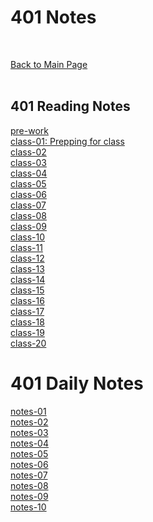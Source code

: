 # 401 Notes
<br>

[Back to Main Page](./../README.md)<br><br>

## 401 Reading Notes
[pre-work](prework.md)<br>
[class-01: Prepping for class](class-01.md)<br>
[class-02](class-02.md)<br>
[class-03](class-03.md)<br>
[class-04](class-04.md)<br>
[class-05](class-05.md)<br>
[class-06](class-06.md)<br>
[class-07](class-07.md)<br>
[class-08](class-08.md)<br>
[class-09](class-09.md)<br>
[class-10](class-10.md)<br>
[class-11](class-11.md)<br>
[class-12](class-12.md)<br>
[class-13](class-13.md)<br>
[class-14](class-14.md)<br>
[class-15](class-15.md)<br>
[class-16](class-16.md)<br>
[class-17](class-17.md)<br>
[class-18](class-18.md)<br>
[class-19](class-19.md)<br>
[class-20](class-20.md)<br>

# 401 Daily Notes
[notes-01](dailynotes/daily-01.md)<br>
[notes-02](dailynotes/daily-02.md)<br>
[notes-03](dailynotes/daily-03.md)<br>
[notes-04](dailynotes/daily-04.md)<br>
[notes-05](dailynotes/daily-05.md)<br>
[notes-06](dailynotes/daily-06.md)<br>
[notes-07](dailynotes/daily-07.md)<br>
[notes-08](dailynotes/daily-08.md)<br>
[notes-09](dailynotes/daily-09.md)<br>
[notes-10](dailynotes/daily-10.md)<br>

<!-- <3  -->
